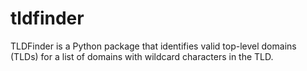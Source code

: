 # tldfinder
TLDFinder is a Python package that identifies valid top-level domains (TLDs) for a list of domains with wildcard characters in the TLD.
